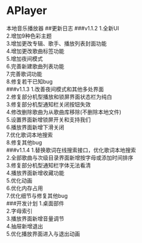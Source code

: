 # APlayer
本地音乐播放器
##更新日志
###v1.1.2
1.全新UI<br>
2.增加9种色彩主题<br>
3.增加更改专辑、歌手、播放列表封面功能<br>
4.增加更改歌曲标签功能<br>
5.增加夜间模式<br>
6.完善新建歌曲列表功能<br>
7.完善歌词功能<br>
8.修复若干已知bug<br>
###v1.1.3
1.改善夜间模式和其他多处界面<br>
2.修复部分机型播放和锁屏界面状态栏为纯白<br>
3.修复部分机型通知栏关闭按钮失效<br>
4.修改删除歌曲为从歌曲库移除(不删除本地文件)<br>
5.设置界面新增锁屏开关和支持我们<br>
6.播放界面新增下滑关闭<br>
7.优化歌词本地搜索<br>
8.修复其他bug<br>
###v1.1.4
1.替换歌词在线搜索接口，优化歌词本地搜索<br>
2.全部歌曲与次级目录界面新增按字母或添加时间排序<br>
3.修复部分机型通知栏字体无法看清<br>
4.播放界面新增收藏功能<br>
5.优化动画<br>
6.优化内存占用<br>
7.优化细节与修复其他bug<br>
###开发计划
1.桌面部件<br>
2.字母索引<br>
3.播放界面新增音量调节<br>
4.抽屉新增退出<br>
5.优化播放界面进入与退出动画<br>
